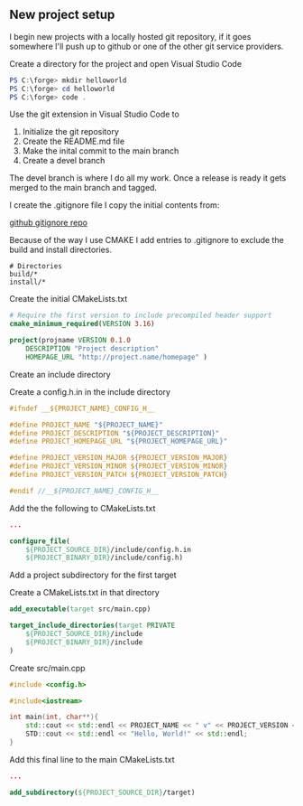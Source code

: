 ## New project setup

I begin new projects with a locally hosted git repository, if it goes somewhere I'll push up to github or one of the other git service providers. 

Create a directory for the project and open Visual Studio Code

```PowerShell
PS C:\forge> mkdir helloworld
PS C:\forge> cd helloworld
PS C:\forge> code .
```

Use the git extension in Visual Studio Code to

1. Initialize the git repository
2. Create the README.md file
3. Make the inital commit to the main branch
4. Create a devel branch

The devel branch is where I do all my work. Once a release is ready it gets merged to the main branch and tagged.

I create the .gitignore file I copy the initial contents from:

[github gitignore repo](https://github.com/github/gitignore)

Because of the way I use CMAKE I add entries to .gitignore to exclude the build and install directories.

```.gitignore
# Directories
build/*
install/*

```

Create the initial CMakeLists.txt

```cmake
# Require the first version to include precompiled header support
cmake_minimum_required(VERSION 3.16)

project(projname VERSION 0.1.0
    DESCRIPTION "Project description"
    HOMEPAGE_URL "http://project.name/homepage" )
```

Create an include directory

Create a config.h.in in the include directory

```C
#ifndef __${PROJECT_NAME}_CONFIG_H__

#define PROJECT_NAME "${PROJECT_NAME}"
#define PROJECT_DESCRIPTION "${PROJECT_DESCRIPTION}"
#define PROJECT_HOMEPAGE_URL "${PROJECT_HOMEPAGE_URL}"

#define PROJECT_VERSION_MAJOR ${PROJECT_VERSION_MAJOR}
#define PROJECT_VERSION_MINOR ${PROJECT_VERSION_MINOR}
#define PROJECT_VERSION_PATCH ${PROJECT_VERSION_PATCH}

#endif //__${PROJECT_NAME}_CONFIG_H__
```

Add the the following to CMakeLists.txt

```cmake
...

configure_file(
    ${PROJECT_SOURCE_DIR}/include/config.h.in
    ${PROJECT_BINARY_DIR}/include/config.h)
```

Add a project subdirectory for the first target <target>

Create a CMakeLists.txt in that directory

```cmake
add_executable(target src/main.cpp)

target_include_directories(target PRIVATE
    ${PROJECT_SOURCE_DIR}/include
    ${PROJECT_BINARY_DIR}/include
)
```

Create src/main.cpp

```c++
#include <config.h>

#include<iostream>

int main(int, char**){
    std::cout << std::endl << PROJECT_NAME << " v" << PROJECT_VERSION << std::endl;
    STD::cout << std::endl << "Hello, World!" << std::endl;
}
```
Add this final line to the main CMakeLists.txt

```cmake
...

add_subdirectory(${PROJECT_SOURCE_DIR}/target)
```
